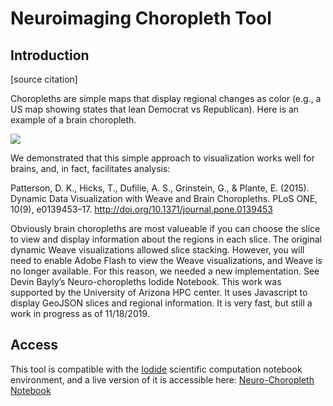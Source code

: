 # Neuroimaging Choropleth Tool


## Introduction
[source citation]

Choropleths are simple maps that display regional changes as color (e.g., a US map showing states that lean Democrat vs Republican). Here is an example of a brain choropleth.

![](https://lh3.googleusercontent.com/lG0HrQd9wPpJB4e08zBI3-9-zGkCDqpGoX3yT96Xyf6VIBvV09ktcVEgN-ihGGEJ7Ma8BKhsPCrsZKUJSw2q6tGQhiY1-uM3U5FlG1rDDPjEm87Ic01aEtUgEfV6PAP-2IzVIwSgj1qOToi7zgWvx9iAnZphIe_WooH_D91rVJgHvfIAv8Hbs8RvVGDf4DhXBNrTkhlJ-hC1RHwR_LhspiTfj-dgjquSg7y58XmnQbTDQUeV9znqpvcEKunGnCplly1ckPVlEJJriOIvVDPo0R2Y-CM9fvXNZHobUS095FWbz3HaxgqcB-7J9qeYUn9S2Qs6PvKYrjl1rFqyAjwna1D2wTfR5Qzap2THKD84QwZtW2TmJSw2Uo9mlIWWJAZtRNYdOviufANNjDYDFhh2ZyUy8MN4T4DVaIK-ywixroTJqsXlVMC6-9aRqsS4BNj_1pUW0NPPEcEmV3S37tIbDGqlxzPYrA-MjwP7aPbuJaV2Y5pgK96akqQRG3T2r5uC-Lnpd48dFbky5wb1nlmf03btyPmJnmFXqHkuCMzLR3mPRuqjjYCNBg_-KEFwF_4AwnhmvLsD41nxjW8Uyq2-Atwvpki5CQesbz6QtSycBj9OWLvF5Twx_7DUmZPuWOmoCsGKBUpimm8bq8LOVS4WrZ1dpgv3Hmsp54ChO0-7I_KX4pkWac3T-Y8=w328-h398-no)

We demonstrated that this simple approach to visualization works well for brains, and, in fact, facilitates analysis:

Patterson, D. K., Hicks, T., Dufilie, A. S., Grinstein, G., & Plante, E. (2015). Dynamic Data Visualization with Weave and Brain Choropleths. PLoS ONE, 10(9), e0139453–17. http://doi.org/10.1371/journal.pone.0139453

Obviously brain choropleths are most valueable if you can choose the slice to view and display information about the regions in each slice. The original dynamic Weave visualizations allowed slice stacking. However, you will need to enable Adobe Flash to view the Weave visualizations, and Weave is no longer available. For this reason, we needed a new implementation. See Devin Bayly’s Neuro-choropleths Iodide Notebook. This work was supported by the University of Arizona HPC center. It uses Javascript to display GeoJSON slices and regional information. It is very fast, but still a work in progress as of 11/18/2019.


[source]: https://neuroimaging-core-docs.readthedocs.io/en/latest/pages/choropleths.html

## Access

This tool is compatible with the [Iodide](https://alpha.iodide.io/) scientific computation notebook environment, and a live version of it is accessible here:
[Neuro-Choropleth Notebook](https://alpha.iodide.io/notebooks/3446/?viewMode=report)
